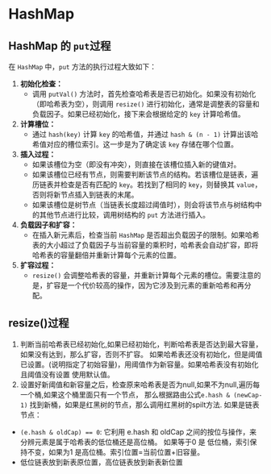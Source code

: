 # HashMap

## HashMap 的 `put`过程

在 `HashMap` 中，`put` 方法的执行过程大致如下：

1. **初始化检查：**
   * 调用 `putVal()` 方法时，首先检查哈希表是否已初始化。如果没有初始化（即哈希表为空），则调用 `resize()` 进行初始化，通常是调整表的容量和负载因子。如果已经初始化，接下来会根据给定的 `key` 计算哈希值。
2. **计算槽位：**
   * 通过 `hash(key)` 计算 `key` 的哈希值，并通过 `hash & (n - 1)` 计算出该哈希值对应的槽位索引。这一步是为了确定该 `key` 存储在哪个位置。
3. **插入过程：**
   * 如果该槽位为空（即没有冲突），则直接在该槽位插入新的键值对。
   * 如果该槽位已经有节点，则需要判断该节点的结构。若该槽位是链表，遍历链表并检查是否有匹配的 `key`。若找到了相同的 `key`，则替换其 `value`，否则将新节点插入到链表的末尾。
   * 如果该槽位是树节点（当链表长度超过阈值时），则会将该节点与树结构中的其他节点进行比较，调用树结构的 `put` 方法进行插入。
4. **负载因子和扩容：**
   * 在插入新元素后，检查当前 `HashMap` 是否超出负载因子的限制。如果哈希表的大小超过了负载因子与当前容量的乘积时，哈希表会自动扩容，即将哈希表的容量翻倍并重新计算每个元素的位置。
5. **扩容过程：**
   * `resize()` 会调整哈希表的容量，并重新计算每个元素的槽位。需要注意的是，扩容是一个代价较高的操作，因为它涉及到元素的重新哈希和再分配。

## resize()过程
1. 判断当前哈希表已经初始化,如果已经初始化，判断哈希表是否达到最大容量，如果没有达到，那么扩容，否则不扩容。
   如果哈希表还没有初始化，但是阈值已设置。(说明指定了初始容量)，用阈值作为新容量。如果哈希表没有初始化且阈值没有设置
   使用默认值。
2. 设置好新阈值和新容量之后，检查原来哈希表是否为null,如果不为null,遍历每一个桶,如果这个桶里面只有一个节点，
   那么根据路由公式`e.hash & (newCap-1)` 找到新桶，如果是红黑树的节点，那么调用红黑树的spilt方法.
   如果是链表节点：
- `(e.hash & oldCap) == 0`: 它利用 e.hash 和 oldCap 之间的按位与操作，来分辨元素是属于哈希表的低位桶还是高位桶。
  如果等于0 是 低位桶，索引保持不变，如果为1 是高位桶。索引位置=当前位置+旧容量。
- 低位链表放到新表原位置，高位链表放到新表新位置


